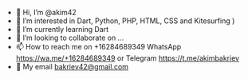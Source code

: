 - 👋 Hi, I’m @akim42
- 👀 I’m interested in Dart, Python, PHP, HTML, CSS and Kitesurfing )
- 🌱 I’m currently learning Dart
- 💞️ I’m looking to collaborate on ...
- 📫 How to reach me on +16284689349 WhatsApp https://wa.me/+16284689349 or Telegram https://t.me/akimbakriev
- :email: My email bakriev42@gmail.com
